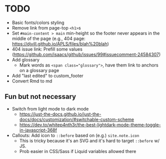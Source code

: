 # TODO

- Basic fonts/colors styling
- Remove link from page-top `<h1>`s
- Set `#main-content > main` min-height so the footer never appears in the middle of the page (e.g., 404 page: https://djvill.github.io/APLS/files/blah%20blah)
- 404 issue link: Prefill some values (https://github.com/isaacs/github/issues/99#issuecomment-24584307)
- Add glossary
  - Mark words as `<span class="glossary">`, have them link to anchors on a glossary page
- Add "last edited" to custom_footer
- Convert Rmd to md

## Fun but not necessary

- Switch from light mode to dark mode
	- https://just-the-docs.github.io/just-the-docs/docs/customization/#switchable-custom-scheme
	- https://dev.to/whitep4nth3r/the-best-lightdark-mode-theme-toggle-in-javascript-368f
- Callouts: Add icon to `::before` based on (e.g.) `site.note.icon`
	- This is tricky because it's an SVG and it's hard to target `::before` w/ JS. 
	- Prob easier in CSS/Sass if Liquid variables allowed there
